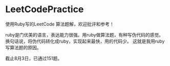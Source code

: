 # LeetCodePractice

使用Ruby写的LeetCode 算法题解，欢迎批评和参考！

ruby是门优美的语言，表达能力很强。用ruby做算法题，有种写伪代码的感觉。换句话说，将伪代码转化成ruby，实现起来最快，用的代码少。
这就是我用ruby写算法题的原因。

截止8月3日，已通过151题。
